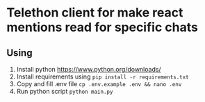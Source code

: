 # Telethon client for make react mentions read for specific chats

## Using

1. Install python https://www.python.org/downloads/
2. Install requirements using `pip install -r requirements.txt`
3. Copy and fill .env file `cp .env.example .env && nano .env`
4. Run python script `python main.py`
